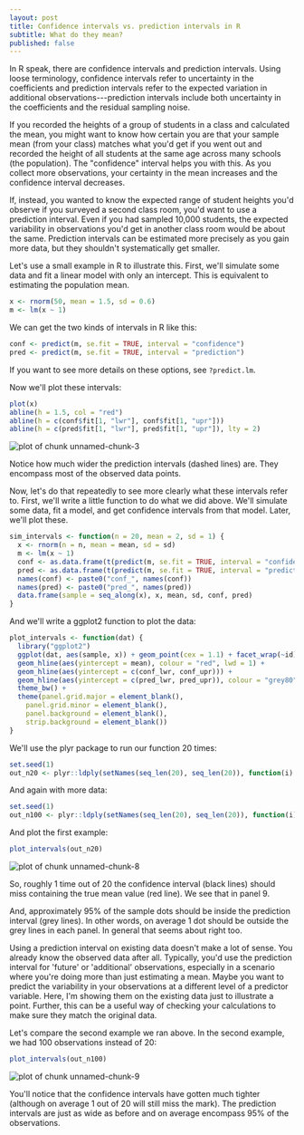 ```yaml
---
layout: post
title: Confidence intervals vs. prediction intervals in R
subtitle: What do they mean?
published: false
---
```


In R speak, there are confidence intervals and prediction intervals. Using loose terminology, confidence intervals refer to uncertainty in the coefficients and prediction intervals refer to the expected variation in additional observations---prediction intervals include both uncertainty in the coefficients and the residual sampling noise.

If you recorded the heights of a group of students in a class and calculated the mean, you might want to know how certain you are that your sample mean (from your class) matches what you'd get if you went out and recorded the height of all students at the same age across many schools (the population). The "confidence" interval helps you with this. As you collect more observations, your certainty in the mean increases and the confidence interval decreases.

If, instead, you wanted to know the expected range of student heights you'd observe if you surveyed a second class room, you'd want to use a prediction interval. Even if you had sampled 10,000 students, the expected variability in observations you'd get in another class room would be about the same. Prediction intervals can be estimated more precisely as you gain more data, but they shouldn't systematically get smaller.

Let's use a small example in R to illustrate this. First, we'll simulate some data and fit a linear model with only an intercept. This is equivalent to estimating the population mean.


```r
x <- rnorm(50, mean = 1.5, sd = 0.6)
m <- lm(x ~ 1)
```

We can get the two kinds of intervals in R like this:


```r
conf <- predict(m, se.fit = TRUE, interval = "confidence")
pred <- predict(m, se.fit = TRUE, interval = "prediction")
```

If you want to see more details on these options, see `?predict.lm`.

Now we'll plot these intervals:


```r
plot(x)
abline(h = 1.5, col = "red")
abline(h = c(conf$fit[1, "lwr"], conf$fit[1, "upr"]))
abline(h = c(pred$fit[1, "lwr"], pred$fit[1, "upr"]), lty = 2)
```

![plot of chunk unnamed-chunk-3](/knitr-figs/unnamed-chunk-3-1.png) 

Notice how much wider the prediction intervals (dashed lines) are. They encompass most of the observed data points.

Now, let's do that repeatedly to see more clearly what these intervals refer to. First, we'll write a little function to do what we did above. We'll simulate some data, fit a model, and get confidence intervals from that model. Later, we'll plot these.


```r
sim_intervals <- function(n = 20, mean = 2, sd = 1) {
  x <- rnorm(n = n, mean = mean, sd = sd)
  m <- lm(x ~ 1)
  conf <- as.data.frame(t(predict(m, se.fit = TRUE, interval = "confidence")$fit[1, ]))
  pred <- as.data.frame(t(predict(m, se.fit = TRUE, interval = "prediction")$fit[1, ]))
  names(conf) <- paste0("conf_", names(conf))
  names(pred) <- paste0("pred_", names(pred))
  data.frame(sample = seq_along(x), x, mean, sd, conf, pred)
}
```

And we'll write a ggplot2 function to plot the data:


```r
plot_intervals <- function(dat) {
  library("ggplot2")
  ggplot(dat, aes(sample, x)) + geom_point(cex = 1.1) + facet_wrap(~id) +
  geom_hline(aes(yintercept = mean), colour = "red", lwd = 1) +
  geom_hline(aes(yintercept = c(conf_lwr, conf_upr))) +
  geom_hline(aes(yintercept = c(pred_lwr, pred_upr)), colour = "grey80") +
  theme_bw() +
  theme(panel.grid.major = element_blank(),
    panel.grid.minor = element_blank(),
    panel.background = element_blank(),
    strip.background = element_blank())
}
```

We'll use the plyr package to run our function 20 times:


```r
set.seed(1)
out_n20 <- plyr::ldply(setNames(seq_len(20), seq_len(20)), function(i) sim_intervals(n = 20, mean = 2, sd = 0.5), .id = "id")
```

And again with more data:


```r
set.seed(1)
out_n100 <- plyr::ldply(setNames(seq_len(20), seq_len(20)), function(i) sim_intervals(n = 100, mean = 2, sd = 0.5), .id = "id")
```

And plot the first example:


```r
plot_intervals(out_n20)
```

![plot of chunk unnamed-chunk-8](/knitr-figs/unnamed-chunk-8-1.png) 

So, roughly 1 time out of 20 the confidence interval (black lines) should miss containing the true mean value (red line). We see that in panel 9.

And, approximately 95% of the sample dots should be inside the prediction interval (grey lines). In other words, on average 1 dot should be outside the grey lines in each panel. In general that seems about right too. 

Using a prediction interval on existing data doesn't make a lot of sense. You already know the observed data after all. Typically, you'd use the prediction interval for 'future' or 'additional' observations, especially in a scenario where you're doing more than just estimating a mean. Maybe you want to predict the variability in your observations at a different level of a predictor variable. Here, I'm showing them on the existing data just to illustrate a point. Further, this can be a useful way of checking your calculations to make sure they match the original data.

Let's compare the second example we ran above. In the second example, we had 100 observations instead of 20:


```r
plot_intervals(out_n100)
```

![plot of chunk unnamed-chunk-9](/knitr-figs/unnamed-chunk-9-1.png) 

You'll notice that the confidence intervals have gotten much tighter (although on average 1 out of 20 will still miss the mark). The prediction intervals are just as wide as before and on average encompass 95% of the observations.

